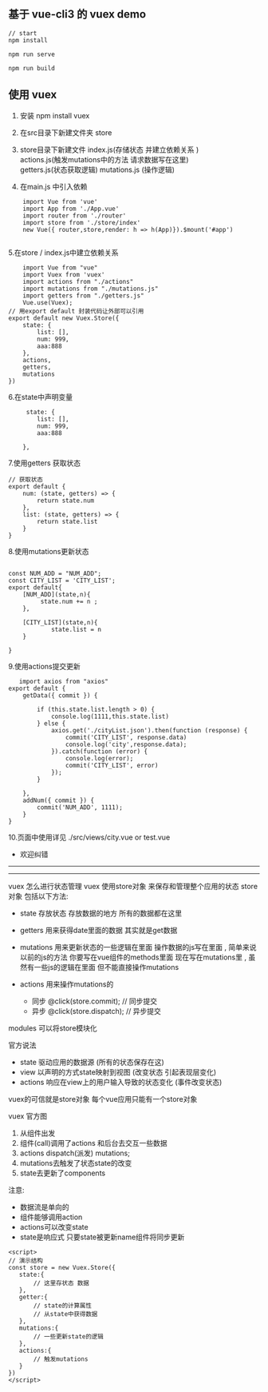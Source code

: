 ##  基于 vue-cli3 的 vuex demo  

```
// start
npm install 

npm run serve 

npm run build  
```


##  使用 vuex 
 
  1.  安装  npm install vuex 

  2. 在src目录下新建文件夹 store  

  3. store目录下新建文件 
      index.js(存储状态 并建立依赖关系 )  
      actions.js(触发mutations中的方法 请求数据写在这里)  
      getters.js(状态获取逻辑)
      mutations.js (操作逻辑) 
      
  4. 在main.js 中引入依赖  

```
    import Vue from 'vue'
    import App from './App.vue'
    import router from './router'
    import store from './store/index'
    new Vue({ router,store,render: h => h(App)}).$mount('#app')
    
```

  5.在store / index.js中建立依赖关系 
  
```
    import Vue from "vue"
    import Vuex from 'vuex'
    import actions from "./actions"
    import mutations from "./mutations.js"
    import getters from "./getters.js"
    Vue.use(Vuex);
// 用export default 封装代码让外部可以引用
export default new Vuex.Store({
    state: {
        list: [],
        num: 999,
        aaa:888
    },
    actions,
    getters,
    mutations
})
```

6.在state中声明变量 

```
     state: {
        list: [],
        num: 999,
        aaa:888

    },
```

7.使用getters 获取状态

```
// 获取状态
export default {
    num: (state, getters) => {
        return state.num
    },
    list: (state, getters) => {
        return state.list
    }
}
```

8.使用mutations更新状态

```

const NUM_ADD = "NUM_ADD";
const CITY_LIST = 'CITY_LIST';
export default{
    [NUM_ADD](state,n){
         state.num += n ;
    },

    [CITY_LIST](state,n){
            state.list = n
    }

}
```

 9.使用actions提交更新

```
   import axios from "axios"
export default {
    getData({ commit }) {

        if (this.state.list.length > 0) {
            console.log(1111,this.state.list)
        } else {
            axios.get('./cityList.json').then(function (response) {
                commit('CITY_LIST', response.data)
                console.log('city',response.data);
            }).catch(function (error) {
                console.log(error);
                commit('CITY_LIST', error)
            });
        }

    },
    addNum({ commit }) {
        commit('NUM_ADD', 1111);
    }
}
```

 10.页面中使用详见 ./src/views/city.vue  or test.vue

 


 - 欢迎纠错 


*******************************  

*******************************  

vuex 怎么进行状态管理
vuex 使用store对象 来保存和管理整个应用的状态 
store对象 包括以下方法:

 - state 存放状态 存放数据的地方  所有的数据都在这里  

 - getters 用来获得date里面的数据  其实就是get数据  

 - mutations  用来更新状态的一些逻辑在里面 操作数据的js写在里面 , 简单来说 以前的js的方法 你要写在vue组件的methods里面 现在写在mutations里 , 虽然有一些js的逻辑在里面 但不能直接操作mutations

 - actions 用来操作mutations的 
   - 同步    @click(store.commit);  // 同步提交
   - 异步    @click(store.dispatch);  // 异步提交

modules  可以将store模块化 

官方说法

 - state  驱动应用的数据源 (所有的状态保存在这)
 - view  以声明的方式state映射到视图 (改变状态 引起表现层变化)
 - actions 响应在view上的用户输入导致的状态变化  (事件改变状态)

 <!-- 现在可以确定 -->
  vuex的可信就是store对象
  每个vue应用只能有一个store对象 

  vuex 官方图
  1. 从组件出发
  2. 组件(call)调用了actions 和后台去交互一些数据
  3. actions dispatch(派发) mutations;
  4. mutations去触发了状态state的改变
  5. state去更新了components

  注意: 
   - 数据流是单向的
   - 组件能够调用action
   - actions可以改变state
   - state是响应式 只要state被更新name组件将同步更新 

 ```
<script>
// 演示结构  
const store = new Vuex.Store({
    state:{
        // 这里存状态 数据
    },
    getter:{
        // state的计算属性
        // 从state中获得数据
    },
    mutations:{
        // 一些更新state的逻辑
    },
    actions:{
        // 触发mutations
    }
})
</script>
 ```
   
